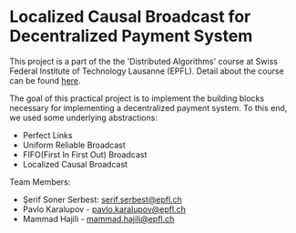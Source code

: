 # Localized Causal Broadcast for Decentralized Payment System

This project is a part of the the 'Distributed Algorithms' course at Swiss Federal Institute of Technology Lausanne (EPFL). Detail about the course can be found [here](http://dcl.epfl.ch/site/education/da).

The goal of this practical project is to implement the building blocks necessary
for implementing a decentralized payment system. To this end, we used some underlying
abstractions:

- Perfect Links
- Uniform Reliable Broadcast
- FIFO(First In First Out) Broadcast
- Localized Causal Broadcast 

Team Members:

- Şerif Soner Serbest: serif.serbest@epfl.ch
- Pavlo Karalupov - pavlo.karalupov@epfl.ch
- Mammad Hajili - mammad.hajili@epfl.ch

